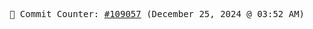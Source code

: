 <p align="center">
    <samp>
        📮 Commit Counter: <a href="https://github.com/Javascript-void0/Javascript-void0/commits/main">#109057</a> (December 25, 2024 @ 03:52 AM)
    </samp>
</p>